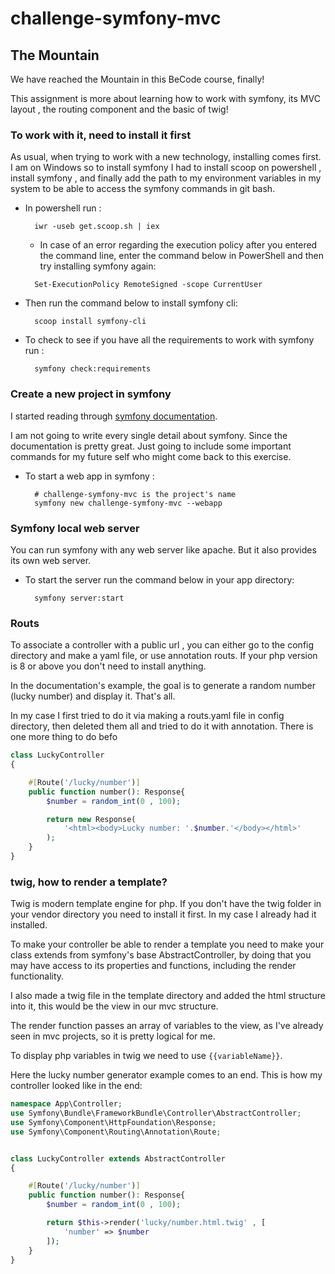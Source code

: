 # challenge-symfony-mvc

## The Mountain
We have reached the Mountain in this BeCode course, finally!

This assignment is more about learning how to work with symfony, its MVC layout ,
the routing component and the basic of twig!

### To work with it, need to install it first

As usual, when trying to work with a new technology, installing comes first. I am on Windows so to install
symfony I had to install scoop on powershell , install symfony , and finally add the path to my environment
variables in my system to be able to access the symfony commands in git bash.

- In powershell run :
  ```shell
    iwr -useb get.scoop.sh | iex
  ```
  - In case of an error  regarding the execution policy after you entered the command line, 
  enter the command below in PowerShell and then try installing symfony again:
  ```shell
    Set-ExecutionPolicy RemoteSigned -scope CurrentUser
    ```

- Then run the command below to install symfony cli:
  ```shell
    scoop install symfony-cli
    ```
- To check to see if you have all the requirements to work with symfony run :
  ```shell
    symfony check:requirements
    ```


### Create a new project in symfony

I started reading through [symfony documentation](https://symfony.com/doc/current/page_creation.html).

I am not going to write every single detail about symfony. Since the documentation is pretty great. Just going 
to include some important commands for my future self who might come back to this exercise.

- To start a web app in symfony :
  ```shell
    # challenge-symfony-mvc is the project's name
    symfony new challenge-symfony-mvc --webapp
  ```
  
### Symfony local web server
You can run symfony with any web server like apache. But it also provides its own web server.
- To start the server run the command below in your app directory:
  ```shell
    symfony server:start
  ```

### Routs
To associate a controller with a public url , you can either go to the config directory and make a yaml file,
or use annotation routs. If your php version is 8 or above you don't need to install anything.

In the documentation's example, the goal is to generate a random number (lucky number) and display it. 
That's all.

In my case I first tried to do it via making a routs.yaml file in config directory, then deleted them all and 
tried to do it with annotation.
There is one more thing to do befo

```php
class LuckyController
{

    #[Route('/lucky/number')]
    public function number(): Response{
        $number = random_int(0 , 100);

        return new Response(
            '<html><body>Lucky number: '.$number.'</body></html>'
        );
    }
}
```
### twig, how to render a template?
Twig is modern template engine for php. If you don't have the twig folder in your vendor directory you need to
install it first. In my case I already had it installed.

To make your controller be able to render a template you need to make your class extends from symfony's base 
AbstractController, by doing that you may have access to its properties and functions, including the render
functionality.

I also made a twig file in the template directory and added the html structure into it, this would be the view
in our mvc structure. 

The render function passes an array of variables to the view, as I've already seen in mvc projects, so it is pretty
logical for me. 

To display php variables in twig we need to use `{{variableName}}`.

Here the lucky number generator example comes to an end. This is how my controller looked like in the end:

```php
namespace App\Controller;
use Symfony\Bundle\FrameworkBundle\Controller\AbstractController;
use Symfony\Component\HttpFoundation\Response;
use Symfony\Component\Routing\Annotation\Route;


class LuckyController extends AbstractController
{

    #[Route('/lucky/number')]
    public function number(): Response{
        $number = random_int(0 , 100);

        return $this->render('lucky/number.html.twig' , [
            'number' => $number
        ]);
    }
}
```